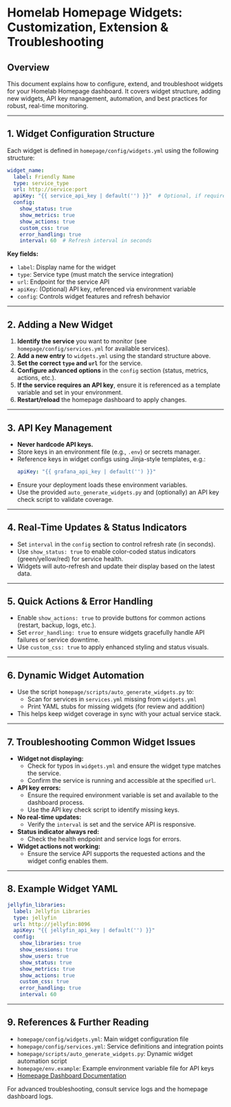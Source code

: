 # Homelab Homepage Widgets: Customization, Extension & Troubleshooting

## Overview
This document explains how to configure, extend, and troubleshoot widgets for your Homelab Homepage dashboard. It covers widget structure, adding new widgets, API key management, automation, and best practices for robust, real-time monitoring.

---

## 1. Widget Configuration Structure
Each widget is defined in `homepage/config/widgets.yml` using the following structure:

```yaml
widget_name:
  label: Friendly Name
  type: service_type
  url: http://service:port
  apiKey: "{{ service_api_key | default('') }}"  # Optional, if required
  config:
    show_status: true
    show_metrics: true
    show_actions: true
    custom_css: true
    error_handling: true
    interval: 60  # Refresh interval in seconds
```

**Key fields:**
- `label`: Display name for the widget
- `type`: Service type (must match the service integration)
- `url`: Endpoint for the service API
- `apiKey`: (Optional) API key, referenced via environment variable
- `config`: Controls widget features and refresh behavior

---

## 2. Adding a New Widget
1. **Identify the service** you want to monitor (see `homepage/config/services.yml` for available services).
2. **Add a new entry** to `widgets.yml` using the standard structure above.
3. **Set the correct `type` and `url`** for the service.
4. **Configure advanced options** in the `config` section (status, metrics, actions, etc.).
5. **If the service requires an API key**, ensure it is referenced as a template variable and set in your environment.
6. **Restart/reload** the homepage dashboard to apply changes.

---

## 3. API Key Management
- **Never hardcode API keys.**
- Store keys in an environment file (e.g., `.env`) or secrets manager.
- Reference keys in widget configs using Jinja-style templates, e.g.:
  ```yaml
  apiKey: "{{ grafana_api_key | default('') }}"
  ```
- Ensure your deployment loads these environment variables.
- Use the provided `auto_generate_widgets.py` and (optionally) an API key check script to validate coverage.

---

## 4. Real-Time Updates & Status Indicators
- Set `interval` in the `config` section to control refresh rate (in seconds).
- Use `show_status: true` to enable color-coded status indicators (green/yellow/red) for service health.
- Widgets will auto-refresh and update their display based on the latest data.

---

## 5. Quick Actions & Error Handling
- Enable `show_actions: true` to provide buttons for common actions (restart, backup, logs, etc.).
- Set `error_handling: true` to ensure widgets gracefully handle API failures or service downtime.
- Use `custom_css: true` to apply enhanced styling and status visuals.

---

## 6. Dynamic Widget Automation
- Use the script `homepage/scripts/auto_generate_widgets.py` to:
  - Scan for services in `services.yml` missing from `widgets.yml`
  - Print YAML stubs for missing widgets (for review and addition)
- This helps keep widget coverage in sync with your actual service stack.

---

## 7. Troubleshooting Common Widget Issues
- **Widget not displaying:**
  - Check for typos in `widgets.yml` and ensure the widget type matches the service.
  - Confirm the service is running and accessible at the specified `url`.
- **API key errors:**
  - Ensure the required environment variable is set and available to the dashboard process.
  - Use the API key check script to identify missing keys.
- **No real-time updates:**
  - Verify the `interval` is set and the service API is responsive.
- **Status indicator always red:**
  - Check the health endpoint and service logs for errors.
- **Widget actions not working:**
  - Ensure the service API supports the requested actions and the widget config enables them.

---

## 8. Example Widget YAML
```yaml
jellyfin_libraries:
  label: Jellyfin Libraries
  type: jellyfin
  url: http://jellyfin:8096
  apiKey: "{{ jellyfin_api_key | default('') }}"
  config:
    show_libraries: true
    show_sessions: true
    show_users: true
    show_status: true
    show_metrics: true
    show_actions: true
    custom_css: true
    error_handling: true
    interval: 60
```

---

## 9. References & Further Reading
- `homepage/config/widgets.yml`: Main widget configuration file
- `homepage/config/services.yml`: Service definitions and integration points
- `homepage/scripts/auto_generate_widgets.py`: Dynamic widget automation script
- `homepage/env.example`: Example environment variable file for API keys
- [Homepage Dashboard Documentation](https://gethomepage.dev/)

For advanced troubleshooting, consult service logs and the homepage dashboard logs. 